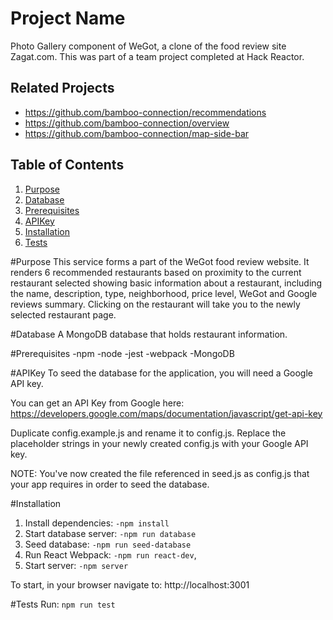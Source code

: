 # Project Name
Photo Gallery component of WeGot, a clone of the food review site Zagat.com. This was part of a team project completed at Hack Reactor.

## Related Projects

  - https://github.com/bamboo-connection/recommendations
  - https://github.com/bamboo-connection/overview
  - https://github.com/bamboo-connection/map-side-bar

## Table of Contents

1. [Purpose](#purpose)
1. [Database](#database)
1. [Prerequisites](#prerequisites)
1. [APIKey](#GoogleAPIKey)
1. [Installation](#Installation)
1. [Tests](#tests)

#Purpose
This service forms a part of the WeGot food review website. It renders 6 recommended restaurants based on proximity to the current restaurant selected showing basic information about a restaurant, including the name, description, type, neighborhood, price level, WeGot and Google reviews summary. Clicking on the restaurant will take you to the newly selected restaurant page.

#Database
A MongoDB database that holds restaurant information.

#Prerequisites
-npm -node -jest -webpack -MongoDB

#APIKey
To seed the database for the application, you will need a Google API key.

You can get an API Key from Google here: https://developers.google.com/maps/documentation/javascript/get-api-key

Duplicate config.example.js and rename it to config.js. Replace the placeholder strings in your newly created config.js with your Google API key.

NOTE: You've now created the file referenced in seed.js as config.js that your app requires in order to seed the database.

#Installation
1. Install dependencies: `-npm install`
2. Start database server: `-npm run database`
3. Seed database: `-npm run seed-database`
4. Run React Webpack: `-npm run react-dev`,
5. Start server: `-npm server`

To start, in your browser navigate to: http://localhost:3001

#Tests
Run: `npm run test`
